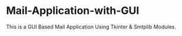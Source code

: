 # Mail-Application-with-GUI
This is a GUI Based Mail Application Using Tkinter  &amp; Smtplib Modules.
